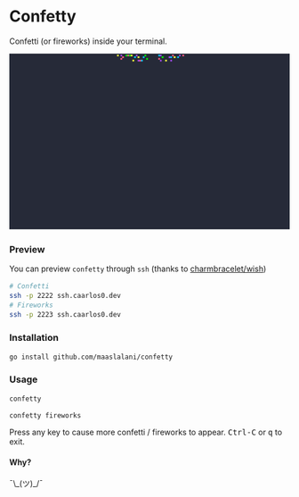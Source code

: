 # Confetty

Confetti (or fireworks) inside your terminal.

<p align="center">
  <img src="./assets/confetty.gif?raw=true" alt="Confetti in your TTY" />
</p>

### Preview

You can preview `confetty` through `ssh` (thanks to [charmbracelet/wish](https://github.com/charmbracelet/wish))

```bash
# Confetti
ssh -p 2222 ssh.caarlos0.dev
# Fireworks
ssh -p 2223 ssh.caarlos0.dev
```

### Installation

```
go install github.com/maaslalani/confetty
```

### Usage

```
confetty
```

```
confetty fireworks
```

Press any key to cause more confetti / fireworks to appear.
<kbd>Ctrl-C</kbd> or <kbd>q</kbd> to exit.

#### Why?

¯\\\_(ツ)\_/¯
